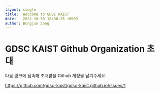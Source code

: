 ```yaml
---
layout: single
title:  Welcome to GDSC KAIST
date:   2022-10-30 18:30:26 +0900
author: Bongjun Jang
---
```


# GDSC KAIST Github Organization 초대

다음 링크에 접속해 초대받을 Github 계정을 남겨주세요.

https://github.com/gdsc-kaist/gdsc-kaist.github.io/issues/1

